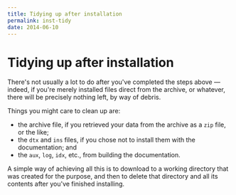 ```yaml
---
title: Tidying up after installation
permalink: inst-tidy
date: 2014-06-10
---
```

# Tidying up after installation




There's not usually a lot to do after you've completed the steps
above&nbsp;&mdash; indeed, if you're merely installed files direct from the
archive, or whatever, there will be precisely nothing left, by way of
debris.


Things you might care to clean up are:
  

-  the archive file, if you retrieved your data from the archive
    as a `zip` file, or the like;
-  the `dtx` and `ins` files, if you chose not
    to install them with the documentation; and
-  the `aux`, `log`, `idx`, etc.,
    from building the documentation.


A simple way of achieving all this is to download to a working
directory that was created for the purpose, and then to delete that
directory and all its contents after you've finished installing.




